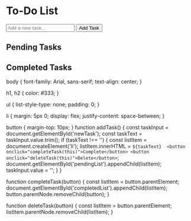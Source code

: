 <!DOCTYPE html>
<html lang="en">
<head>
    <meta charset="UTF-8">
    <meta name="viewport" content="width=device-width, initial-scale=1.0">
    <title>To-Do Web App</title>
    <link rel="stylesheet" href="styles.css">
</head>
<body>
    <h1>To-Do List</h1>
    <div id="app">
        <input type="text" id="newTask" placeholder="Add a new task...">
        <button onclick="addTask()">Add Task</button>
        <div id="pendingTasks">
            <h2>Pending Tasks</h2>
            <ul id="pendingList"></ul>
        </div>
        <div id="completedTasks">
            <h2>Completed Tasks</h2>
            <ul id="completedList"></ul>
        </div>
    </div>
    <script src="script.js"></script>
</body>
</html>
body {
    font-family: Arial, sans-serif;
    text-align: center;
}

h1, h2 {
    color: #333;
}

ul {
    list-style-type: none;
    padding: 0;
}

li {
    margin: 5px 0;
    display: flex;
    justify-content: space-between;
}

button {
    margin-top: 10px;
}
function addTask() {
    const taskInput = document.getElementById('newTask');
    const taskText = taskInput.value.trim();
    if (taskText !== '') {
        const listItem = document.createElement('li');
        listItem.innerHTML = `
            ${taskText} 
            <button onclick="completeTask(this)">Complete</button>
            <button onclick="deleteTask(this)">Delete</button>
        `;
        document.getElementById('pendingList').appendChild(listItem);
        taskInput.value = '';
    }
}

function completeTask(button) {
    const listItem = button.parentElement;
    document.getElementById('completedList').appendChild(listItem);
    button.parentNode.removeChild(button);
}

function deleteTask(button) {
    const listItem = button.parentElement;
    listItem.parentNode.removeChild(listItem);
}
